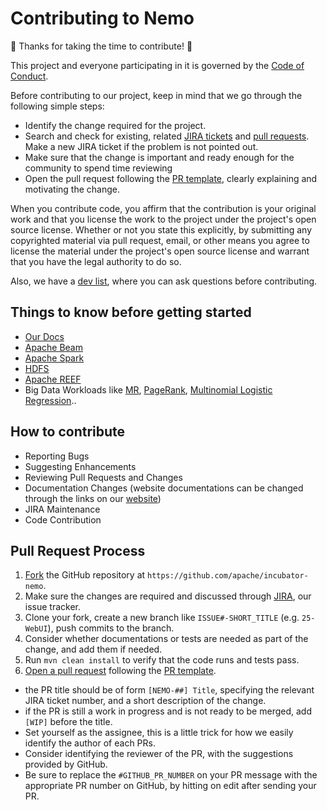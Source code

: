 # Contributing to Nemo 

:tada: Thanks for taking the time to contribute! :tada:

This project and everyone participating in it is governed by the [Code of Conduct](CODE_OF_CONDUCT.md).

Before contributing to our project, keep in mind that we go through the following simple steps:

- Identify the change required for the project.
- Search and check for existing, related [JIRA tickets](https://issues.apache.org/jira/projects/NEMO/issues) and [pull requests](https://github.com/apache/incubator-nemo/pulls). Make a new JIRA ticket if the problem is not pointed out.
- Make sure that the change is important and ready enough for the community to spend time reviewing
- Open the pull request following the [PR template](ㄱpull_request_template.md), clearly explaining and motivating the change.

When you contribute code, you affirm that the contribution is your original work and that you license the work to the project under the project's open source license. Whether or not you state this explicitly, by submitting any copyrighted material via pull request, email, or other means you agree to license the material under the project's open source license and warrant that you have the legal authority to do so.

Also, we have a [dev list](mailto:dev@nemo.apache.org), where you can ask questions before contributing.

## Things to know before getting started

- [Our Docs](http://nemo.apache.org/docs/home/)
- [Apache Beam](https://beam.apache.org/)
- [Apache Spark](http://spark.apache.org/)
- [HDFS](https://hadoop.apache.org/docs/stable/hadoop-project-dist/hadoop-hdfs/HdfsUserGuide.html)
- [Apache REEF](http://reef.apache.org/)
- Big Data Workloads like [MR](https://en.wikipedia.org/wiki/MapReduce), [PageRank](https://en.wikipedia.org/wiki/PageRank), [Multinomial Logistic Regression](https://en.wikipedia.org/wiki/Multinomial_logistic_regression)..

## How to contribute

- Reporting Bugs
- Suggesting Enhancements
- Reviewing Pull Requests and Changes
- Documentation Changes (website documentations can be changed through the links on our [website](http://nemo.apache.org/))
- JIRA Maintenance
- Code Contribution

## Pull Request Process

1. [Fork](https://github.com/apache/incubator-nemo#fork-destination-box) the GitHub repository at `https://github.com/apache/incubator-nemo`.
2. Make sure the changes are required and discussed through [JIRA](https://issues.apache.org/jira/projects/NEMO/issues), our issue tracker.
3. Clone your fork, create a new branch like `ISSUE#-SHORT_TITLE` (e.g. `25-WebUI`), push commits to the branch.
4. Consider whether documentations or tests are needed as part of the change, and add them if needed.
5. Run `mvn clean install` to verify that the code runs and tests pass.
6. [Open a pull request](https://github.com/apache/incubator-nemo/pull/new/master) following the [PR template](pull_request_template.md).
  - the PR title should be of form `[NEMO-##] Title`, specifying the relevant JIRA ticket number, and a short description of the change.
  - if the PR is still a work in progress and is not ready to be merged, add `[WIP]` before the title.
  - Set yourself as the assignee, this is a little trick for how we easily identify the author of each PRs.
  - Consider identifying the reviewer of the PR, with the suggestions provided by GitHub.
  - Be sure to replace the `#GITHUB_PR_NUMBER` on your PR message with the appropriate PR number on GitHub, by hitting on edit after sending your PR.
